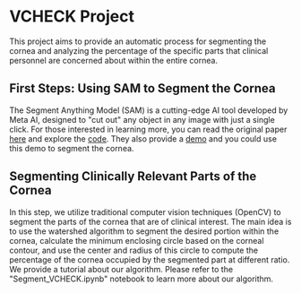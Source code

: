 # VCHECK Project
This project aims to provide an automatic process for segmenting the cornea and analyzing the percentage of the specific parts that clinical personnel are concerned about within the entire cornea.


## First Steps: Using SAM to Segment the Cornea
The Segment Anything Model (SAM) is a cutting-edge AI tool developed by Meta AI, designed to "cut out" any object in any image with just a single click. For those interested in learning more, you can read the original paper [here](https://arxiv.org/pdf/2304.02643) and explore the [code](https://github.com/facebookresearch/segment-anything).
They also provide a [demo](https://segment-anything.com/demo) and you could use this demo to segment the cornea.


## Segmenting Clinically Relevant Parts of the Cornea
In this step, we utilize traditional computer vision techniques (OpenCV) to segment the parts of the cornea that are of clinical interest.
The main idea is to use the watershed algorithm to segment the desired portion within the cornea, calculate the minimum enclosing circle based on the corneal contour, and use the center and radius of this circle to compute the percentage of the cornea occupied by the segmented part at different ratio.
We provide a tutorial about our algorithm. Please refer to the "Segment_VCHECK.ipynb" notebook to learn more about our algorithm.
